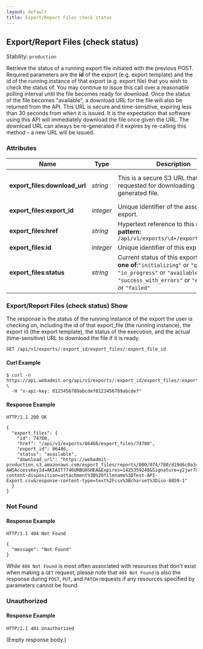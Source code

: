 ```yaml
---
layout: default
title: Export/Report Files check status
---
```


<!-- WARNING: This is an automatically generated file.  Do not modify directly.  See script/generate-docs. -->

<h2><a name="resource-export_files_check">Export/Report Files (check status)</a></h2>

<p>Stability: <code>production</code></p>

<p>Retrieve the status of a running export file initiated with the previous POST. Required parameters are the <strong>id</strong> of the export (e.g. export template) and the id of the running instance of that export (e.g. export file) that you wish to check the status of. You may continue to issue this call over a reasonable polling interval until the file becomes ready for download.  Once the status of the file becomes &quot;available&quot;, a download URL for the file will also be returned from the API.  This URL is secure and time-sensitive, expiring less than 30 seconds from when it is issued. It is the expectation that software using this API will immediately download the file once given the URL. The download URL can always be re-generated if it expires by re-calling this method – a new URL will be issued.</p>


<h3>Attributes</h3>

<table><thead>
<tr>
<th>Name</th>
<th>Type</th>
<th>Description</th>
<th>Example</th>
</tr>
</thead><tbody>
<tr>
<td><strong>export_files:download_url</strong></td>
<td><em>string</em></td>
<td>This is a secure S3 URL that can be requested for downloading the generated file.</td>
<td><code>&quot;https://webadmit-production.s3.amazonaws.com/export_files/reports/000/074/780/d19d6c0a34b7062c4496530f3d5dbfb_original.txt?AWSAccessKeyId=AKIAIT7746URBGHSHEA&amp;Expires=1425359248&amp;Signature=y2jwr78kbVt44xz%2BfaEnp5dXKU%3D&amp;response-content-disposition=attachment%3B%20filename%3DTest-API-Export.csv&amp;response-content-type=text%2Fcsv%3Bcharset%3Diso-8859-1&quot;</code></td>
</tr>
<tr>
<td><strong>export_files:export_id</strong></td>
<td><em>integer</em></td>
<td>Unique identifier of the associated export.</td>
<td><code>86446</code></td>
</tr>
<tr>
<td><strong>export_files:href</strong></td>
<td><em>string</em></td>
<td>Hypertext reference to this resource.<br/> <strong>pattern:</strong> <code>/api/v1/exports/\d+/export_files/\d+</code></td>
<td><code>&quot;/api/v1/exports/86466/export_files/74780&quot;</code></td>
</tr>
<tr>
<td><strong>export_files:id</strong></td>
<td><em>integer</em></td>
<td>Unique identifier of this export file.</td>
<td><code>74780</code></td>
</tr>
<tr>
<td><strong>export_files:status</strong></td>
<td><em>string</em></td>
<td>Current status of this export file.<br/> <strong>one of:</strong><code>&quot;initializing&quot;</code> or <code>&quot;queued&quot;</code> or <code>&quot;in_progress&quot;</code> or <code>&quot;available&quot;</code> or <code>&quot;success_with_errors&quot;</code> or <code>&quot;empty_list&quot;</code> or <code>&quot;failed&quot;</code></td>
<td><code>&quot;available&quot;</code></td>
</tr>
</tbody></table>

<h3><a name="link-GET-export_files_check-/api/v1/exports/:export_id/export_files/:export_file_id">Export/Report Files (check status) Show</a></h3>

<p>The response is the status of the running instance of the export the user is checking on, including the id of that export_file (the running instance), the export id (the export template), the status of the execution, and the actual (time-sensitive) URL to download the file if it is ready.</p>

<pre><code>GET /api/v1/exports/:export_id/export_files/:export_file_id
</code></pre>

<h4>Curl Example</h4>

<pre lang="bash"><code>$ curl -n https://api.webadmit.org/api/v1/exports/:export_id/export_files/:export_file_id \
  -H &quot;x-api-key: 0123456789abcdef0123456789abcdef&quot;
</code></pre>

<h4>Response Example</h4>

<pre><code>HTTP/1.1 200 OK
</code></pre>

<pre lang="json"><code>{
  &quot;export_files&quot;: {
    &quot;id&quot;: 74780,
    &quot;href&quot;: &quot;/api/v1/exports/86466/export_files/74780&quot;,
    &quot;export_id&quot;: 86446,
    &quot;status&quot;: &quot;available&quot;,
    &quot;download_url&quot;: &quot;https://webadmit-production.s3.amazonaws.com/export_files/reports/000/074/780/d19d6c0a34b7062c4496530f3d5dbfb_original.txt?AWSAccessKeyId=AKIAIT7746URBGHSHEA&amp;Expires=1425359248&amp;Signature=y2jwr78kbVt44xz%2BfaEnp5dXKU%3D&amp;response-content-disposition=attachment%3B%20filename%3DTest-API-Export.csv&amp;response-content-type=text%2Fcsv%3Bcharset%3Diso-8859-1&quot;
  }
}
</code></pre>

<h3>Not Found</h3>

<h4>Response Example</h4>

<pre><code>HTTP/1.1 404 Not Found
</code></pre>

<pre lang="json"><code>{
  &quot;message&quot;: &quot;Not Found&quot;
}
</code></pre>

<p>While <code>404 Not Found</code> is most often associated with resources that don&#39;t exist when making a <code>GET</code> request, please note that <code>404 Not Found</code> is also the response during <code>POST</code>, <code>PUT</code>, and <code>PATCH</code> requests if any resources specified by parameters cannot be found.</p>

<h3>Unauthorized</h3>

<h4>Response Example</h4>

<pre><code>HTTP/1.1 401 Unauthorized
</code></pre>

<p>(Empty response body.)</p>

